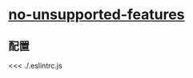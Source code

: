 
# [no-unsupported-features](https://eslint.vuejs.org/rules/no-unsupported-features.html)

## 配置

<<< ./.eslintrc.js
        